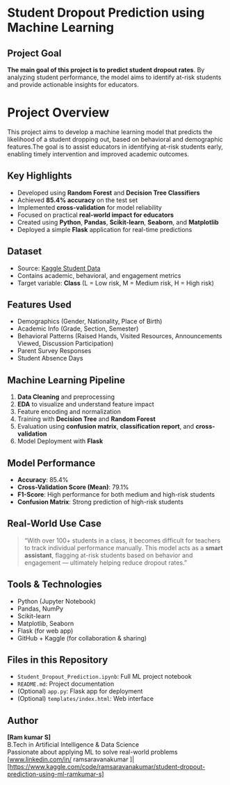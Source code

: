 
# Student Dropout Prediction using Machine Learning

## Project Goal

**The main goal of this project is to predict student dropout rates**. By analyzing student performance, the model aims to identify at-risk students and provide actionable insights for educators.

# Project Overview

This project aims to develop a machine learning model that predicts the likelihood of a student dropping out, based on behavioral and demographic features.The goal is to assist educators in identifying at-risk students early, enabling timely intervention and improved academic outcomes.

## Key Highlights

- Developed using **Random Forest** and **Decision Tree Classifiers**
- Achieved **85.4% accuracy** on the test set
- Implemented **cross-validation** for model reliability
- Focused on practical **real-world impact for educators**
- Created using **Python**, **Pandas**, **Scikit-learn**, **Seaborn**, and **Matplotlib**
- Deployed a simple **Flask** application for real-time predictions

## Dataset

- Source: [Kaggle Student Data](https://www.kaggle.com/datasets)
- Contains academic, behavioral, and engagement metrics
- Target variable: **Class** (L = Low risk, M = Medium risk, H = High risk)

## Features Used

- Demographics (Gender, Nationality, Place of Birth)
- Academic Info (Grade, Section, Semester)
- Behavioral Patterns (Raised Hands, Visited Resources, Announcements Viewed, Discussion Participation)
- Parent Survey Responses
- Student Absence Days

## Machine Learning Pipeline

1. **Data Cleaning** and preprocessing
2. **EDA** to visualize and understand feature impact
3. Feature encoding and normalization
4. Training with **Decision Tree** and **Random Forest**
5. Evaluation using **confusion matrix**, **classification report**, and **cross-validation**
6. Model Deployment with **Flask**

## Model Performance

- **Accuracy**: 85.4%
- **Cross-Validation Score (Mean)**: 79.1%
- **F1-Score**: High performance for both medium and high-risk students
- **Confusion Matrix**: Strong prediction of high-risk students

## Real-World Use Case

> “With over 100+ students in a class, it becomes difficult for teachers to track individual performance manually. This model acts as a **smart assistant**, flagging at-risk students based on behavior and engagement — ultimately helping reduce dropout rates.”

## Tools & Technologies

- Python (Jupyter Notebook)
- Pandas, NumPy
- Scikit-learn
- Matplotlib, Seaborn
- Flask (for web app)
- GitHub + Kaggle (for collaboration & sharing)

## Files in this Repository

- `Student_Dropout_Prediction.ipynb`: Full ML project notebook
- `README.md`: Project documentation
- (Optional) `app.py`: Flask app for deployment
- (Optional) `templates/index.html`: Web interface

## Author

**[Ram kumar S]**  
B.Tech in Artificial Intelligence & Data Science  
Passionate about applying ML to solve real-world problems  
[www.linkedin.com/in/
ramsaravanakumar
]| [https://www.kaggle.com/code/ramsaravanakumar/student-dropout-prediction-using-ml-ramkumar-s]
